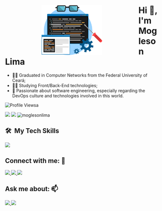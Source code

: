<div>
    <div style="float: left">
        <img hspace="120" style="width:200px" src="./img/dev-png.png" />
    </div>
    <div>
        <h1 style="size: 120px"> Hi 👋, I'm Mogleson Lima</h1>
        <ul>
            <li>     🧑‍🎓 Graduated in Computer Networks from the Federal University of Ceará;</li>
            <li>     👨‍💻 Studying Front/Back-End technologies;</li>
            <li>     💭 Passionate about software engineering, especially regarding the DevOps culture and technologies involved in this world.</li>
        </ul>
    </div>
</div>

![Profile Viewsa](https://komarev.com/ghpvc/?username=moglesonlima&label=Profile%20views&color=0e75b6&style=flat)

<div>
<img  height=140em  src="https://github-readme-stats.vercel.app/api?username=moglesonlima&show_icons=true&theme=dark"/>
<img  height=140em  with=180em  src="https://github-readme-stats.vercel.app/api/top-langs/?username=moglesonlima&layout=compact&langs_count=16&theme=dark"/>
<img  height=140em  src="https://github-readme-streak-stats.herokuapp.com/?user=moglesonlima&show_icons=true&theme=dark"  alt="moglesonlima" />
</div>

## 🛠 &nbsp;My Tech Skills
<div>
        <img width="700px" src="https://skillicons.dev/icons?i=java,js,html,css,bash,spring,nodejs,react,postgres,mongo,mysql,aws,docker,kubernetes,firebase" />
</div>

## Connect with me: 💬

<div >
<a  href="https://www.instagram.com/mogly_lima/"  target="_blank" >
    <img  src="https://img.shields.io/badge/Instagram-E4405F?style=for-the-badge&logo=instagram&logoColor=white">
</a>

<a href="https://www.linkedin.com/in/moglesonlima/"  target="_blank" >
    <img  src="https://img.shields.io/badge/LinkedIn-0077B5?style=for-the-badge&logo=linkedin&logoColor=white"  target="_blank">
</a>

<a  href="https://discord.com/channels/@me/832364479466963005"  target="_blank">
    <img  src="https://img.shields.io/badge/Discord-7289DA?style=for-the-badge&logo=discord&logoColor=white"  target="_blank">
</a>

</div>

## Ask me about: 📫

<div  >
<a  href="mailto:moglesonlima@alu.ufc.br"  target="_blank">
<img  src="https://img.shields.io/badge/Gmail-D14836?style=for-the-badge&logo=gmail&logoColor=white"  target="_blank">
</a>
<a  target="_blank"  href="https://t.me/Mogleson_Lima">
<img  src="https://img.shields.io/badge/Telegram-2CA5E0?style=for-the-badge&logo=telegram&logoColor=white"  target="_blank">
</a>
</div>

